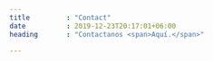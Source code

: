 ```yaml
---
title         : "Contact"
date          : 2019-12-23T20:17:01+06:00
heading       : "Contactanos <span>Aquí.</span>"

---
```


